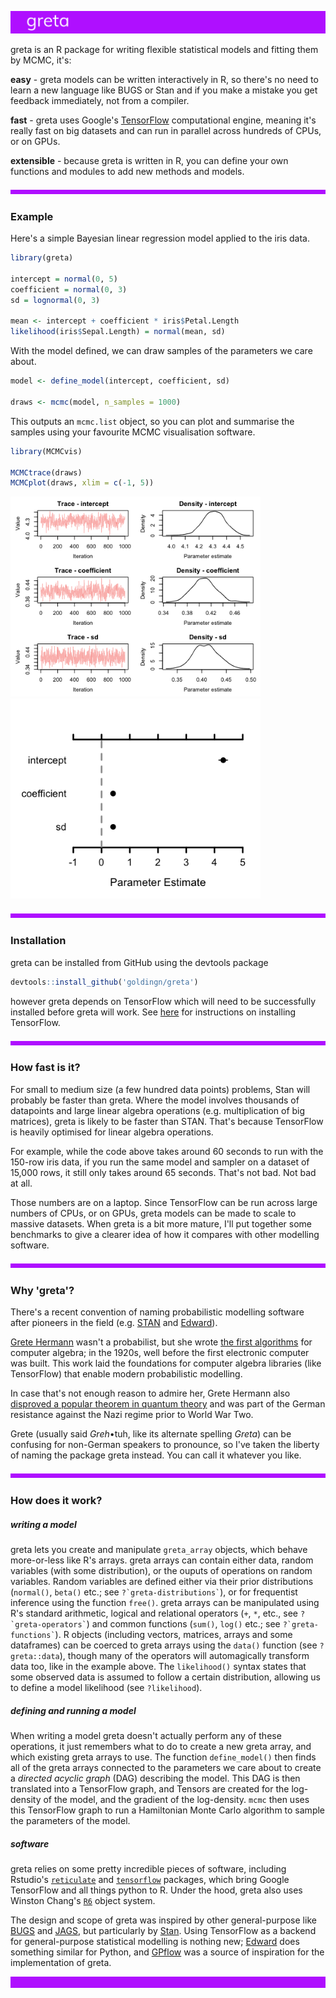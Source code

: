 ![](README_files/figure-markdown_github/top_banner-1.png)

greta is an R package for writing flexible statistical models and fitting them by MCMC, it's:

**easy** - greta models can be written interactively in R, so there's no need to learn a new language like BUGS or Stan and if you make a mistake you get feedback immediately, not from a compiler.

**fast** - greta uses Google's [TensorFlow](https://www.tensorflow.org/) computational engine, meaning it's really fast on big datasets and can run in parallel across hundreds of CPUs, or on GPUs.

**extensible** - because greta is written in R, you can define your own functions and modules to add new methods and models.

![](README_files/figure-markdown_github/banner_1-1.png)

### Example

Here's a simple Bayesian linear regression model applied to the iris data.

``` r
library(greta)

intercept = normal(0, 5)
coefficient = normal(0, 3)
sd = lognormal(0, 3)

mean <- intercept + coefficient * iris$Petal.Length
likelihood(iris$Sepal.Length) = normal(mean, sd)
```

With the model defined, we can draw samples of the parameters we care about.

``` r
model <- define_model(intercept, coefficient, sd)

draws <- mcmc(model, n_samples = 1000)
```

This outputs an `mcmc.list` object, so you can plot and summarise the samples using your favourite MCMC visualisation software.

``` r
library(MCMCvis)

MCMCtrace(draws)
MCMCplot(draws, xlim = c(-1, 5))
```

<img src="README_files/figure-markdown_github/vis-1.png" width="400px" /><img src="README_files/figure-markdown_github/vis-2.png" width="400px" />

![](README_files/figure-markdown_github/banner_2-1.png)

### Installation

greta can be installed from GitHub using the devtools package

``` r
devtools::install_github('goldingn/greta')
```

however greta depends on TensorFlow which will need to be successfully installed before greta will work. See [here](https://www.tensorflow.org/install/) for instructions on installing TensorFlow.

![](README_files/figure-markdown_github/banner_3-1.png)

### How fast is it?

For small to medium size (a few hundred data points) problems, Stan will probably be faster than greta. Where the model involves thousands of datapoints and large linear algebra operations (e.g. multiplication of big matrices), greta is likely to be faster than STAN. That's because TensorFlow is heavily optimised for linear algebra operations.

For example, while the code above takes around 60 seconds to run with the 150-row iris data, if you run the same model and sampler on a dataset of 15,000 rows, it still only takes around 65 seconds. That's not bad. Not bad at all.

Those numbers are on a laptop. Since TensorFlow can be run across large numbers of CPUs, or on GPUs, greta models can be made to scale to massive datasets. When greta is a bit more mature, I'll put together some benchmarks to give a clearer idea of how it compares with other modelling software.

![](README_files/figure-markdown_github/banner_4-1.png)

### Why 'greta'?

There's a recent convention of naming probabilistic modelling software after pioneers in the field (e.g. [STAN](https://en.wikipedia.org/wiki/Stanislaw_Ulam) and [Edward](https://en.wikipedia.org/wiki/George_E._P._Box)).

[Grete Hermann](https://en.wikipedia.org/wiki/Grete_Hermann) wasn't a probabilist, but she wrote [the first algorithms](http://dl.acm.org/citation.cfm?id=307342&coll=portal&dl=ACM) for computer algebra; in the 1920s, well before the first electronic computer was built. This work laid the foundations for computer algebra libraries (like TensorFlow) that enable modern probabilistic modelling.

In case that's not enough reason to admire her, Grete Hermann also [disproved a popular theorem in quantum theory](https://arxiv.org/pdf/0812.3986.pdf) and was part of the German resistance against the Nazi regime prior to World War Two.

Grete (usually said *Greh*•tuh, like its alternate spelling *Greta*) can be confusing for non-German speakers to pronounce, so I've taken the liberty of naming the package greta instead. You can call it whatever you like.

![](README_files/figure-markdown_github/banner_5-1.png)

### How does it work?

##### writing a model

greta lets you create and manipulate `greta_array` objects, which behave more-or-less like R's arrays. greta arrays can contain either data, random variables (with some distribution), or the ouputs of operations on random variables. Random variables are defined either via their prior distributions (`normal()`, `beta()` etc.; see `` ?`greta-distributions` ``), or for frequentist inference using the function `free()`. greta arrays can be manipulated using R's standard arithmetic, logical and relational operators (`+`, `*`, etc., see `` ?`greta-operators` ``) and common functions (`sum()`, `log()` etc.; see `` ?`greta-functions` ``). R objects (including vectors, matrices, arrays and some dataframes) can be coerced to greta arrays using the `data()` function (see `?greta::data`), though many of the operators will automagically transform data too, like in the example above. The `likelihood()` syntax states that some observed data is assumed to follow a certain distribution, allowing us to define a model likelihood (see `?likelihood`).

##### defining and running a model

When writing a model greta doesn't actually perform any of these operations, it just remembers what to do to create a new greta array, and which existing greta arrays to use. The function `define_model()` then finds all of the greta arrays connected to the parameters we care about to create a *directed acyclic graph* (DAG) describing the model. This DAG is then translated into a TensorFlow graph, and Tensors are created for the log-density of the model, and the gradient of the log-density. `mcmc` then uses this TensorFlow graph to run a Hamiltonian Monte Carlo algorithm to sample the parameters of the model.

##### software

greta relies on some pretty incredible pieces of software, including Rstudio's [`reticulate`](https://github.com/rstudio/reticulate) and [`tensorflow`](https://rstudio.github.io/tensorflow/) packages, which bring Google TensorFlow and all things python to R. Under the hood, greta also uses Winston Chang's [`R6`](https://github.com/wch/R6) object system.

The design and scope of greta was inspired by other general-purpose like [BUGS](http://www.openbugs.net/) and [JAGS](http://mcmc-jags.sourceforge.net/), but particularly by [Stan](http://mc-stan.org/). Using TensorFlow as a backend for general-purpose statistical modelling is nothing new; [Edward](http://edwardlib.org/) does something similar for Python, and [GPflow](https://github.com/GPflow/GPflow) was a source of inspiration for the implementation of greta.

![](README_files/figure-markdown_github/bottom_banner-1.png)
